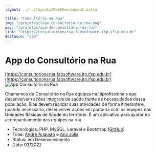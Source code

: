 ```yaml
---
layout: ../../layouts/MarkDownLayout.astro

title: "Consultório na Rua"
img: "/projetos/logo-consultorio-na-rua.png"
way: "/projetos/app-do-consultorio-na-rua"
link: "https://consultorionarua.fabsoftware.itp.ifsp.edu.br"
destaque: "sim"
---
```


# App do Consultório na Rua 
[https://consultorionarua.fabsoftware.itp.ifsp.edu.br](https://consultorionarua.fabsoftware.itp.ifsp.edu.br)
![App Consultório na Rua](/projetos/logo-consultorio-na-rua.png) 

Chamamos de Consultório na Rua equipes multiprofissionais que desenvolvem ações integrais de saúde frente às necessidades dessa população. Elas devem realizar suas atividades de forma itinerante e, quando necessário, desenvolver ações em parceria com as equipes das Unidades Básicas de Saúde do território. É um aplicativo para ajudar no acompanhamento das equipes na rua.

- Tecnologias: PHP, MySQL, Laravel e Bootstrap ([GitHub](https://github.com/fabsoftwareitp/consultorionarua.itp.ifsp.edu.br))
- Time: [André Augusto](/membros/andre-augusto) e [Ana Júlia](/membros/ana-julia)
- Status: em Desenvolvimento
- Data: 03/2022 